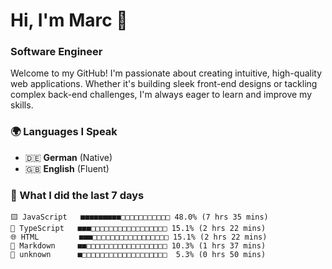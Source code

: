 # Hi, I'm Marc 👋 
### Software Engineer

Welcome to my GitHub! I'm passionate about creating intuitive, high-quality web applications. Whether it's building sleek front-end designs or tackling complex back-end challenges, I'm always eager to learn and improve my skills.  

### 🌍 Languages I Speak  
- 🇩🇪 **German** (Native)  
- 🇬🇧 **English** (Fluent)

### 🤯 What I did the last 7 days

```
🟨 JavaScript   ■■■■■■■■■□□□□□□□□□□□ 48.0% (7 hrs 35 mins)
🔷 TypeScript   ■■■□□□□□□□□□□□□□□□□□ 15.1% (2 hrs 22 mins)
🌐 HTML         ■■■□□□□□□□□□□□□□□□□□ 15.1% (2 hrs 22 mins)
📝 Markdown     ■■□□□□□□□□□□□□□□□□□□ 10.3% (1 hrs 37 mins)
📄 unknown      ■□□□□□□□□□□□□□□□□□□□  5.3% (0 hrs 50 mins)
```